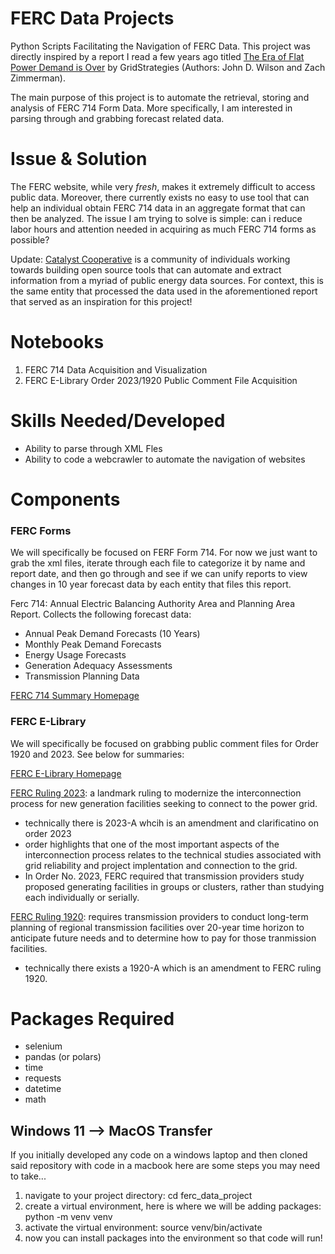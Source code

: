 # FERC Data Projects
Python Scripts Facilitating the Navigation of FERC Data. This project was directly inspired by a report I read a few years ago titled [The Era of Flat Power Demand is Over](https://gridstrategiesllc.com/wp-content/uploads/2023/12/National-Load-Growth-Report-2023.pdf) by GridStrategies (Authors: John D. Wilson and Zach Zimmerman).

The main purpose of this project is to automate the retrieval, storing and analysis of FERC 714 Form Data. More specifically, I am interested in parsing through and grabbing forecast related data. 

# Issue & Solution
The FERC website, while very *fresh*, makes it extremely difficult to access public data. Moreover, there currently exists no easy to use tool that can help an individual obtain FERC 714 data in an aggregate format that can then be analyzed. The issue I am trying to solve is simple: can i reduce labor hours and attention needed in acquiring as much FERC 714 forms as possible? 

Update: [Catalyst Cooperative](https://github.com/catalyst-cooperative/pudl) is a community of individuals working towards building open source tools that can automate and extract information from a myriad of public energy data sources. For context, this is the same entity that processed the data used in the aforementioned report that served as an inspiration for this project! 

# Notebooks
1. FERC 714 Data Acquisition and Visualization
2. FERC E-Library Order 2023/1920 Public Comment File Acquisition

# Skills Needed/Developed
- Ability to  parse through XML Fles
- Ability to code a webcrawler to automate the navigation of websites

# Components
### FERC Forms 
We will specifically be focused on FERF Form 714. For now we just want to grab the xml files, iterate through each file to categorize it by name and report date, and then go through and see if we can unify reports to view changes in 10 year forecast data by each entity that files this report. 

Ferc 714: Annual Electric Balancing Authority Area and Planning Area Report. Collects the following forecast data:
- Annual Peak Demand Forecasts (10 Years)
- Monthly Peak Demand Forecasts
- Energy Usage Forecasts
- Generation Adequacy Assessments
- Transmission Planning Data

[FERC 714 Summary Homepage](https://www.ferc.gov/industries-data/electric/general-information/electric-industry-forms/form-no-714-annual-electric/overview)


### FERC E-Library
We will specifically be focused on grabbing public comment files for Order 1920 and 2023. See below for summaries:

[FERC E-Library Homepage](https://elibrary.ferc.gov/eLibrary/search)

[FERC Ruling 2023](https://www.ferc.gov/explainer-interconnection-final-rule-2023-A): a landmark ruling to modernize the interconnection process for new generation facilities seeking to connect to the power grid. 
- technically there is 2023-A whcih is an amendment and clarificatino on order 2023
- order highlights that one of the most important aspects of the interconnection process relates to the technical studies associated with grid reliability and project implentation and connection to the grid. 
- In Order No. 2023, FERC required that transmission providers study proposed generating facilities in groups or clusters, rather than studying each individually or serially.

[FERC Ruling 1920](https://www.ferc.gov/news-events/news/ferc-strengthens-order-no-1920-expanded-state-provisions): requires transmission providers to conduct long-term planning of regional transmission facilities over 20-year time horizon to anticipate future needs and to determine how to pay for those tranmission facilities. 
- technically there exists a 1920-A which is an amendment to FERC ruling 1920. 




# Packages Required
- selenium
- pandas (or polars)
- time
- requests
- datetime
- math

## Windows 11 --> MacOS Transfer
If you initially developed any code on a windows laptop and then cloned said repository with code in a macbook here are some steps you may need to take...
1. navigate to your project directory: cd ferc_data_project
2. create a virtual environment, here is where we will be adding packages: python -m venv venv
3. activate the virtual environment: source venv/bin/activate
4. now you can install packages into the environment so that code will run!

